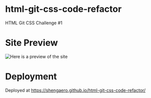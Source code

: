 # html-git-css-code-refactor
HTML Git CSS Challenge #1

# Site Preview

![Here is a preview of the site](https://owo.whats-th.is/9jm7s3a.png)

# Deployment

Deployed at https://shengaero.github.io/html-git-css-code-refactor/
